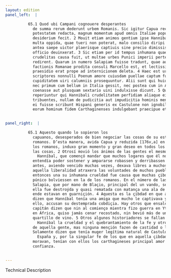 ```yaml
---
layout: edition
panel_left:  |

          65.1 Quod ubi Campani cognouere desperantes
            de summa rerum dederunt urbem Romanis. Sic igitur Capua recepta et in Romanorum
            potestatem redacta, magnum momentum apud omnis Italiae populos magnumque nouarum rerum
            desiderium fecit. 2 Mouit etiam animos gentium ipse Hannibal hostis, qui
            multa oppida, quae tueri non poterat, malo consilio diripi uastarique iussit. Nam ut
            antea saepe uictor plaerisque captiuis sine precio dimissis multorum uoluntates liberali
            officio deuinxerat. 3 Sic etiam per id tempus inhumana quaedam illius
            crudelitas causa fuit, ut multae urbes Punici imperii pertesae in Romanorum fidem
            redirent. Quarum in numero Salapiam fuisse tradunt, quae auctore Blacio principe
            factionis Romanae prodita consuli Marcello est, et lectissimorum equitum ala quae urbi
            praesidio erat prope ad internicionem deleta. 4 Haec est urbis, in qua
            scriptores nonnulli Poenum amore cuiusdam puellae captum fuisse tradunt et inmodicam
            cupiditatem uiri calumniis prosequuntur. Alii sunt qui huius ducis modestiam efferentes
            nec primum cum bellum in Italia gessit, nec postea cum in Aphricam rediit aut cubantem
            coenasse aut plusquam sextario uini indulxisse dicunt. 5 Quidam etiam
            reperiuntur qui Hannibali crudelitatem perfidiam aliaque eiusdem generis uitia
            tribuentes, nullam de pudicitia aut impudicitia hominis mentionem faciunt. Vxorem tantum
            ei fuisse scribunt Hispani generis ex Castulone non ignobili oppido, cui ob egregiam
            eorum hominum fidem Carthaginenses indulgebant praecipue et confidebant maxime34. 
        

panel_right:  |

          65.1 Aquesto quando lo sopieron los
            capuanos, desesperados de bien negociar las cosas de su estado, dieron la çibdad a los
            romanos. D’esta manera, avida Capua y reduzida [176v,a] en poder de
            los romanos, induxo gran momento y gran deseo en todos los pueblos de Ytalia de innovar
            las cosas. 2 Otrosí movió los ánimos de las gentes el mesmo enemigo
              Hanníbal, que començó mandar que muchos logares que él no
            entendía poder sostener y ampararse robassen y derribassen por mal consejo suyo. Porque
            antes, aviendo vencido muchas vezes, dexava libres a muchos captivos sin rescate y con
            aquella liberalidad atraxera las voluntades de muchos pueblos. 3 Y assí
            entonces una su inhumana crueldad fue causa que muchas çibdades enojadas del señorío
            púnico bolviessen en la de los romanos. En el número de las quales escriven que fue
            Salapia, que por mano de Blaçio, principal del un vando, se dio al cónsul Marcelo y en
            ella fue destroýda y quasi rematada con matança una ala de muy escogidos cavalleros que
            ende estavan en guarniçión. 4 Aquesta es la çibdad en que algunos escriptores
            dizen que Hanníbal tenía una amiga que mucho le captivava y, por
            ello, accusan su destemprada cobdiçia. Hay otros que ensalçando la modestia d’este
            capitán dizen que nin al comienço mientra fizo guerra en Ytalia, nin después que bolvió
            en África, quiso jamás cenar recostado, nin bevió más de un
            quartillo de vino. 5 Otros algunos historiadores se fallan que attribuyen a
              Hanníbal la crueldad y el quebrantamiento de la fe y otros vicios
            de aquella gente, mas ninguna mençión fazen de castidad o luxuria del tal varón.
            Solamente dizen que tenía muger legítima natural de Castulón, que es noble logar en
              España y, por la singular fe de los que en aquella çibdad
            moravan, tenían con ellos los carthagineses principal amor y
            confianza.
        

---
```


 Technical Description 

        